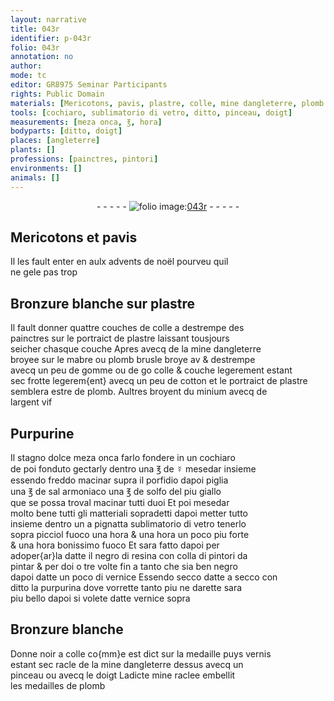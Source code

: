 ```yaml
---
layout: narrative
title: 043r
identifier: p-043r
folio: 043r
annotation: no
author:
mode: tc
editor: GR8975 Seminar Participants
rights: Public Domain
materials: [Mericotons, pavis, plastre, colle, mine dangleterre, plomb brusle, gomme, cotton, plomb, minium, argent vif, Purpurine, stagno, ☿, porfidio, sal armoniaco, solfo, vetro, negro di resina, colla, vernice, purpurina, vernis, mine]
tools: [cochiaro, sublimatorio di vetro, ditto, pinceau, doigt]
measurements: [meza onca, ℥, hora]
bodyparts: [ditto, doigt]
places: [angleterre]
plants: []
professions: [painctres, pintori]
environments: []
animals: []
---
```


<div class="folio" align="center">- - - - - <a href="http://gallica.bnf.fr/ark:/12148/btv1b10500001g/f91.image" target="_blank"><img src="https://cu-mkp.github.io/2017-workshop-edition/assets/photo-icon.png" alt="folio image: " style="display:inline-block; margin-bottom:-3px;"/>043r</a> - - - - - </div>  
  

## <span class="m">Mericotons</span> et <span class="m">pavis</span>

 
Il les fault enter <span class="del">en</span> aulx <span class="tmp">advents de noël</span> pourveu quil<br/> ne gele pas trop
 
 
  

## Bronzure blanche sur <span class="m">plastre</span>

 
Il fault donner quattre couches de <span class="m">colle</span> a destrempe des<br/> <span class="pro">painctres</span> sur le portraict de <span class="m">plastre</span> laissant tousjours<br/> seicher chasque couche Apres avecq de la <span class="m">mine d<span class="pl">angleterre</span></span><br/> broyee sur le mabre ou <span class="m">plomb brusle</span> broye <span class="del">av</span> & destrempe<br/> avecq un peu de <span class="m">gomme</span> ou de <span class="del">go</span> <span class="m">colle</span> <span class="del">&</span> couche legerement estant<br/> sec frotte legerem{ent} avecq un peu de <span class="m">cotton</span> et le portraict de <span class="m">plastre</span><br/> semblera estre de <span class="m">plomb</span>. Aultres broyent du <span class="m">minium</span> avecq de<br/> l<span class="m">argent vif</span>
 
 
  

## <span class="m">Purpurine</span>

 
Il <span class="m">stagno</span> dolce <span class="ms">meza onca</span> farlo fondere in un <span class="tl">cochiaro</span><br/> de poi fonduto gectarly dentro una <span class="ms">℥</span> de <span class="m">☿</span> mesedar insieme<br/> essendo freddo macinar supra il <span class="m">porfidio</span> dapoi piglia<br/> una <span class="ms">℥</span> de <span class="m">sal armoniaco</span> una <span class="ms">℥</span> de <span class="m">solfo</span> del piu giallo<br/> que se possa troval macinar tutti duoi Et poi mesedar<br/> molto bene tutti gli matteriali sopradetti dapoi metter tutto<br/> insieme dentro un <span class="del">a pignatta</span> <span class="tl">sublimatorio di <span class="m">vetro</span></span> tenerlo<br/> sopra picciol fuoco una <span class="ms"><span class="tmp">hora</span></span> & una <span class="ms"><span class="tmp">hora</span></span> un poco piu forte<br/> & una <span class="ms"><span class="tmp">hora</span></span> bonissimo fuoco Et sara fatto dapoi per<br/> adoper{ar}la datte il <span class="m">negro di resina</span> con <span class="m">colla</span> di <span class="pro">pintori</span> da<br/> pintar <span class="del">&</span> per doi o tre volte fin a tanto che sia ben negro<br/> dapoi datte un poco di <span class="m">vernice</span> Essendo secco datte a secco con<br/> <span class="tl"><span class="bp">ditto</span></span> la <span class="m">purpurina</span> dove vorrette tanto piu ne darette sara<br/> piu bello dapoi si volete datte <span class="m">vernice</span> sopra
 
 
  

## Bronzure blanche

 
Donne noir a <span class="m">colle</span> co{mm}e est dict sur la medaille puys <span class="m">vernis</span><br/> estant sec racle de la <span class="m">mine d<span class="pl">angleterre</span></span> dessus avecq un<br/> <span class="tl">pinceau</span> ou avecq le <span class="tl"><span class="bp">doigt</span></span> Ladicte <span class="m">mine</span> raclee embellit<br/> les medailles de <span class="m">plomb</span>
 
